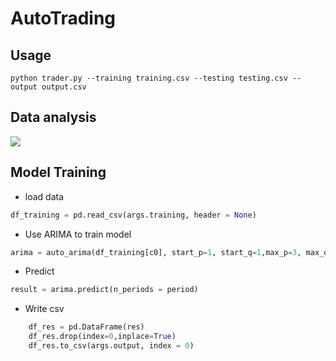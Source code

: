 # AutoTrading
## Usage
`python trader.py --training training.csv --testing testing.csv --output output.csv`
## Data analysis
![](https://scontent.fkhh1-1.fna.fbcdn.net/v/t1.15752-9/169263519_287989606252131_639722569939506058_n.png?_nc_cat=106&ccb=1-3&_nc_sid=ae9488&_nc_ohc=tuPQsT5FQ-0AX_DcyRc&_nc_oc=AQmmdxn6ZSmx9JK2sy7m5aM85-qctG8PgOXmXmDKcJWbx4O_O5tssyZZgxh7E4x3Lw2XBy2NSVSIXWheZ3e_WGmF&_nc_ht=scontent.fkhh1-1.fna&oh=4357fddbe1c9d9bcb86e4f39ef06f8fb&oe=60978395)
## Model Training
* load data
```python
df_training = pd.read_csv(args.training, header = None)
```
* Use ARIMA to train model
```python
arima = auto_arima(df_training[c0], start_p=1, start_q=1,max_p=3, max_q=3, m=12,start_P=0, seasonal=True, d=1, D=1, trace=True, error_action='ignore',suppress_warnings=True)
```
* Predict
```python
result = arima.predict(n_periods = period)
```
* Write csv
```python
    df_res = pd.DataFrame(res)
    df_res.drop(index=0,inplace=True)
    df_res.to_csv(args.output, index = 0)
```



